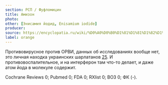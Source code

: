 ```yaml
---
section: РСП / Фуфломицин
title: Амизон
photo:
other: [Энисамия йодид, Enisamium iodide]
producer:
source: https://encyclopatia.ru/wiki/%D0%A0%D0%B0%D1%81%D1%81%D1%82%D1%80%D0%B5%D0%BB%D1%8C%D0%BD%D1%8B%D0%B9_%D1%81%D0%BF%D0%B8%D1%81%D0%BE%D0%BA_%D0%BF%D1%80%D0%B5%D0%BF%D0%B0%D1%80%D0%B0%D1%82%D0%BE%D0%B2
label: orange
---
```


Противовирусное против ОРВИ, данных об исследованиях вообще нет, это личная находка украинских шарлатанов [25](http://www.provisor.com.ua/archive/2000/N3/amison.php). И противовоспалительное, и на интерферон там что-то делает, и даже атом йода в молекуле содержит.

Cochrane Reviews 0; Pubmed 0; FDA 0; RXlist 0; ВОЗ 0; ФК (-).
